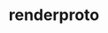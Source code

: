 ---
title: "renderproto"
layout: cache
categories: [package, develop-2024-03-10]
meta: {"versions": ["0.11.1"], "compilers": ["gcc@=11.1.0", "gcc@=11.4.0", "gcc@=7.3.1", "gcc@=9.4.0"], "oss": ["amzn2", "ubuntu20.04", "ubuntu22.04"], "platforms": ["linux"], "targets": ["aarch64", "neoverse_n1", "neoverse_v1", "neoverse_v2", "ppc64le", "x86_64_v3"], "stacks": ["aws-isc", "aws-isc-aarch64", "data-vis-sdk", "e4s", "e4s-neoverse-v2", "e4s-neoverse_v1", "e4s-power", "e4s-rocm-external", "ml-linux-x86_64-rocm", "root"], "num_specs": 8, "num_specs_by_stack": {"root": 8, "aws-isc-aarch64": 2, "aws-isc": 1, "e4s-power": 1, "data-vis-sdk": 1, "e4s-neoverse_v1": 1, "e4s-neoverse-v2": 1, "ml-linux-x86_64-rocm": 1, "e4s-rocm-external": 1, "e4s": 1}}
spec_details: [{"hash": "lya7tkwgz6nmuua7te3ldfkm2lfqlei6", "compiler": "gcc@=7.3.1", "versions": ["0.11.1"], "os": "amzn2", "platform": "linux", "target": "aarch64", "variants": ["build_system=autotools"], "stacks": ["root", "aws-isc-aarch64"], "size": "-", "tarball": "https://binaries.spack.io/releases/develop-2024-03-10/build_cache/linux-amzn2-aarch64/gcc-7.3.1/renderproto-0.11.1/linux-amzn2-aarch64-gcc-7.3.1-renderproto-0.11.1-lya7tkwgz6nmuua7te3ldfkm2lfqlei6.spack"}, {"hash": "wv6rwds2s32ttvuhilvi5a5rgsjll7tr", "compiler": "gcc@=7.3.1", "versions": ["0.11.1"], "os": "amzn2", "platform": "linux", "target": "x86_64_v3", "variants": ["build_system=autotools"], "stacks": ["aws-isc", "root"], "size": "-", "tarball": "https://binaries.spack.io/releases/develop-2024-03-10/build_cache/linux-amzn2-x86_64_v3/gcc-7.3.1/renderproto-0.11.1/linux-amzn2-x86_64_v3-gcc-7.3.1-renderproto-0.11.1-wv6rwds2s32ttvuhilvi5a5rgsjll7tr.spack"}, {"hash": "jv5daqf74fmd7ssw23hxa5t7p6i5j2ck", "compiler": "gcc@=7.3.1", "versions": ["0.11.1"], "os": "amzn2", "platform": "linux", "target": "neoverse_n1", "variants": ["build_system=autotools"], "stacks": ["root", "aws-isc-aarch64"], "size": "-", "tarball": "https://binaries.spack.io/releases/develop-2024-03-10/build_cache/linux-amzn2-neoverse_n1/gcc-7.3.1/renderproto-0.11.1/linux-amzn2-neoverse_n1-gcc-7.3.1-renderproto-0.11.1-jv5daqf74fmd7ssw23hxa5t7p6i5j2ck.spack"}, {"hash": "o2btiiznbob3a2dejyhex47dapgmyo5p", "compiler": "gcc@=9.4.0", "versions": ["0.11.1"], "os": "ubuntu20.04", "platform": "linux", "target": "ppc64le", "variants": ["build_system=autotools"], "stacks": ["root", "e4s-power"], "size": "-", "tarball": "https://binaries.spack.io/releases/develop-2024-03-10/build_cache/linux-ubuntu20.04-ppc64le/gcc-9.4.0/renderproto-0.11.1/linux-ubuntu20.04-ppc64le-gcc-9.4.0-renderproto-0.11.1-o2btiiznbob3a2dejyhex47dapgmyo5p.spack"}, {"hash": "fxax2numkms6d4i3lbyjuri6d25un7od", "compiler": "gcc@=11.1.0", "versions": ["0.11.1"], "os": "ubuntu20.04", "platform": "linux", "target": "x86_64_v3", "variants": ["build_system=autotools"], "stacks": ["data-vis-sdk", "root"], "size": "-", "tarball": "https://binaries.spack.io/releases/develop-2024-03-10/build_cache/linux-ubuntu20.04-x86_64_v3/gcc-11.1.0/renderproto-0.11.1/linux-ubuntu20.04-x86_64_v3-gcc-11.1.0-renderproto-0.11.1-fxax2numkms6d4i3lbyjuri6d25un7od.spack"}, {"hash": "65ymuh2b7aognmq4xxrshy7j2i6frv3d", "compiler": "gcc@=11.4.0", "versions": ["0.11.1"], "os": "ubuntu22.04", "platform": "linux", "target": "neoverse_v1", "variants": ["build_system=autotools"], "stacks": ["root", "e4s-neoverse_v1"], "size": "-", "tarball": "https://binaries.spack.io/releases/develop-2024-03-10/build_cache/linux-ubuntu22.04-neoverse_v1/gcc-11.4.0/renderproto-0.11.1/linux-ubuntu22.04-neoverse_v1-gcc-11.4.0-renderproto-0.11.1-65ymuh2b7aognmq4xxrshy7j2i6frv3d.spack"}, {"hash": "7cnba5mmvg6vd35pxxyjiwll3fouh75k", "compiler": "gcc@=11.4.0", "versions": ["0.11.1"], "os": "ubuntu22.04", "platform": "linux", "target": "neoverse_v2", "variants": ["build_system=autotools"], "stacks": ["e4s-neoverse-v2", "root"], "size": "-", "tarball": "https://binaries.spack.io/releases/develop-2024-03-10/build_cache/linux-ubuntu22.04-neoverse_v2/gcc-11.4.0/renderproto-0.11.1/linux-ubuntu22.04-neoverse_v2-gcc-11.4.0-renderproto-0.11.1-7cnba5mmvg6vd35pxxyjiwll3fouh75k.spack"}, {"hash": "eq63p4ltvl5vamlvkcrdqvc7traolwet", "compiler": "gcc@=11.4.0", "versions": ["0.11.1"], "os": "ubuntu22.04", "platform": "linux", "target": "x86_64_v3", "variants": ["build_system=autotools"], "stacks": ["ml-linux-x86_64-rocm", "root", "e4s-rocm-external", "e4s"], "size": "-", "tarball": "https://binaries.spack.io/releases/develop-2024-03-10/build_cache/linux-ubuntu22.04-x86_64_v3/gcc-11.4.0/renderproto-0.11.1/linux-ubuntu22.04-x86_64_v3-gcc-11.4.0-renderproto-0.11.1-eq63p4ltvl5vamlvkcrdqvc7traolwet.spack"}]
---
